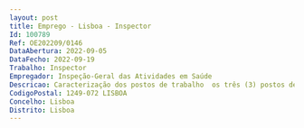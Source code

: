 ```yaml
--- 
layout: post
title: Emprego - Lisboa - Inspector
Id: 100789
Ref: OE202209/0146
DataAbertura: 2022-09-05
DataFecho: 2022-09-19
Trabalho: Inspector
Empregador: Inspeção-Geral das Atividades em Saúde
Descricao: Caracterização dos postos de trabalho  os três (3) postos de trabalho a preencher, correspondem à categoria de inspetor da carreira especial de inspeção, com o conteúdo funcional descrito no artigo 10.º do Decreto Lei n.º 170 2009, de 3 de agosto, na redação atual, no âmbito das especificidades da atividade de missão e das atribuições da IGAS, que resultam do disposto no artigo 2.º do diploma orgânico da IGAS.
CodigoPostal: 1249-072 LISBOA
Concelho: Lisboa
Distrito: Lisboa
--- 
```

